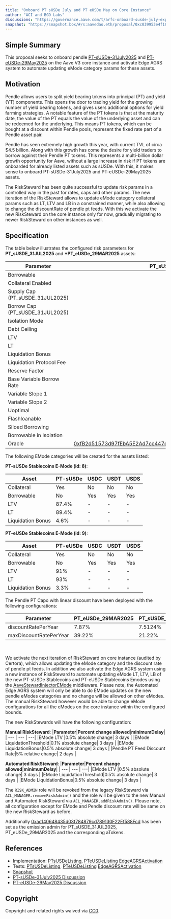 ```yaml
---
title: "Onboard PT sUSDe July and PT eUSDe May on Core Instance"
author: "ACI and BGD Labs"
discussions: "https://governance.aave.com/t/arfc-onboard-susde-july-expiry-pt-tokens-on-aave-v3-core-instance/21878"
snapshot: "https://snapshot.box/#/s:aavedao.eth/proposal/0xc039953e4f18804bb017876d27621da1ab3e4de53acd3b32d0f1fe94d4bbb6a0"
---
```


## Simple Summary

This proposal seeks to onboard pendle [PT-sUSDe-31July2025](https://etherscan.io/address/0x3b3fB9C57858EF816833dC91565EFcd85D96f634) and [PT-eUSDe-29May2025](https://etherscan.io/address/0x50D2C7992b802Eef16c04FeADAB310f31866a545) on the Aave V3 core instance and activate Edge AGRS system to automate updating eMode category params for these assets.

## Motivation

Pendle allows users to split yield bearing tokens into principal (PT) and yield (YT) components. This opens the door to trading yield for the growing number of yield bearing tokens, and gives users additional options for yield farming strategies. A notable feature of the PT tokens is that at the maturity date, the value of the PT equals the value of the underlying asset and can be redeemed for the underlying. This means PT tokens, which can be bought at a discount within Pendle pools, represent the fixed rate part of a Pendle asset pair.

Pendle has seen extremely high growth this year, with current TVL of circa $4.5 billion. Along with this growth has come the desire for yield traders to borrow against their Pendle PT tokens. This represents a multi-billion dollar growth opportunity for Aave, without a large increase in risk if PT tokens are onboarded for already listed assets such as sUSDe. With this, it makes sense to onboard PT-sUSDe-31July2025 and PT-eUSDe-29May2025 assets.

The RiskSteward has been quite successful to update risk params in a controlled way in the past for rates, caps and other params. The new iteration of the RiskSteward allows to update eMode category collateral params such as LT, LTV and LB in a constrained manner, while also allowing to change the discountRate of pendle pt feeds. With this we activate the new RiskSteward on the core instance only for now, gradually migrating to newer RiskSteward on other instances as well.

## Specification

The table below illustrates the configured risk parameters for **PT_sUSDE_31JUL2025** and **\*PT_eUSDe_29MAR2025** assets:

| Parameter                       |                                                                                                    PT_sUSDE_31JUL2025 |                                                                                                    PT_eUSDe_29MAR2025 |
| ------------------------------- | --------------------------------------------------------------------------------------------------------------------: | --------------------------------------------------------------------------------------------------------------------: |
| Borrowable                      |                                                                                                              DISABLED |                                                                                                              DISABLED |
| Collateral Enabled              |                                                                                                                  true |                                                                                                                  true |
| Supply Cap (PT_sUSDE_31JUL2025) |                                                                                                            85,000,000 |                                                                                                           150,000,000 |
| Borrow Cap (PT_sUSDE_31JUL2025) |                                                                                                                     1 |                                                                                                                     1 |
| Isolation Mode                  |                                                                                                                 false |                                                                                                                 false |
| Debt Ceiling                    |                                                                                                                 USD 0 |                                                                                                                 USD 0 |
| LTV                             |                                                                                                                0.05 % |                                                                                                                0.05 % |
| LT                              |                                                                                                                 0.1 % |                                                                                                                 0.1 % |
| Liquidation Bonus               |                                                                                                                 7.5 % |                                                                                                                 7.5 % |
| Liquidation Protocol Fee        |                                                                                                                  10 % |                                                                                                                  10 % |
| Reserve Factor                  |                                                                                                                  20 % |                                                                                                                  20 % |
| Base Variable Borrow Rate       |                                                                                                                   0 % |                                                                                                                   0 % |
| Variable Slope 1                |                                                                                                                   7 % |                                                                                                                   7 % |
| Variable Slope 2                |                                                                                                                 300 % |                                                                                                                 300 % |
| Uoptimal                        |                                                                                                                  45 % |                                                                                                                  45 % |
| Flashloanable                   |                                                                                                               ENABLED |                                                                                                               ENABLED |
| Siloed Borrowing                |                                                                                                              DISABLED |                                                                                                              DISABLED |
| Borrowable in Isolation         |                                                                                                              DISABLED |                                                                                                              DISABLED |
| Oracle                          | [0xfB2d51573d97fEbA5E2Ad7cc447e76CBad153878](https://etherscan.io/address/0xfB2d51573d97fEbA5E2Ad7cc447e76CBad153878) | [0x5292AB3292D076271f853Ed8e05e61cc02F0A2C6](https://etherscan.io/address/0x5292AB3292D076271f853Ed8e05e61cc02F0A2C6) |

The following EMode categories will be created for the assets listed:

**PT-sUSDe Stablecoins E-Mode (id: 8)**:

| Asset             | PT-sUSDe | USDC | USDT | USDS |
| ----------------- | -------- | ---- | ---- | ---- |
| Collateral        | Yes      | No   | No   | No   |
| Borrowable        | No       | Yes  | Yes  | Yes  |
| LTV               | 87.4%    | -    | -    | -    |
| LT                | 89.4%    | -    | -    | -    |
| Liquidation Bonus | 4.6%     | -    | -    | -    |

**PT-eUSDe Stablecoins E-Mode (id: 9)**:

| Asset             | PT-eUSDe | USDC | USDT | USDS |
| ----------------- | -------- | ---- | ---- | ---- |
| Collateral        | Yes      | No   | No   | No   |
| Borrowable        | No       | Yes  | Yes  | Yes  |
| LTV               | 91%      | -    | -    | -    |
| LT                | 93%      | -    | -    | -    |
| Liquidation Bonus | 3.3%     | -    | -    | -    |

The Pendle PT Capo with linear discount have been deployed with the following configurations:

| **Parameter**          | **PT_eUSDe_29MAR2025** | **PT_sUSDE_31JUL2025** |
| ---------------------- | ---------------------- | ---------------------- |
| discountRatePerYear    | 7.87%                  | 7.5124%                |
| maxDiscountRatePerYear | 39.22%                 | 21.22%                 |

<br/>

We activate the next iteration of RiskSteward on core instance (audited by Certora), which allows updating the eMode category and the discount rate of pendle pt feeds. In addition we also activate the Edge AGRS system using a new instance of RiskSteward to automate updating eMode LT, LTV, LB of the new PT-sUSDe Stablecoins and PT-eUSDe Stablecoins Emodes using the [AaveStewardInjectorEMode](https://etherscan.io/address/0x83ab600cE8a61b43e1757b89C0589928f765c1C4) middleware.
Please note, the Automated Edge AGRS system will only be able to do EMode updates on the new pendle eModes categories and no change will be allowed on other eModes. The manual RiskSteward however would be able to change eMode configurations for all the eModes on the core instance within the configured bounds.

The new RiskStewards will have the following configuration:

**Manual RiskSteward**:
|**Parameter**|**Percent change allowed**|**minimumDelay**|
| --- | --- | ---|
|EMode LTV |0.5% absolute change| 3 days |
|EMode LiquidationThreshold|0.1% absolute change| 3 days |
|EMode LiquidationBonus|0.5% absolute change| 3 days |
|Pendle PT Feed Discount Rate|5% relative change| 2 days |

**Automated RiskSteward**:
|**Parameter**|**Percent change allowed**|**minimumDelay**|
| --- | --- | ---|
|EMode LTV |0.5% absolute change| 3 days |
|EMode LiquidationThreshold|0.5% absolute change| 3 days |
|EMode LiquidationBonus|0.5% absolute change| 3 days |

The `RISK_ADMIN` role will be revoked from the legacy RiskSteward via `ACL_MANAGER.removeRiskAdmin()` and the role will be given to the new Manual and Automated RiskSteward via `ACL_MANAGER.addRiskAdmin()`. Please note, all configuration except for EMode and Pendle discount rate will be same on the new RiskSteward as before.

Additionally [0xac140648435d03f784879cd789130F22Ef588Fcd](https://etherscan.io/address/0xac140648435d03f784879cd789130F22Ef588Fcd) has been set as the emission admin for PT_sUSDE_31JUL2025, PT_eUSDe_29MAR2025 and the corresponding aTokens.

## References

- Implementation: [PTsUSDeListing](https://github.com/bgd-labs/aave-proposals-v3/blob/71709527b4bba6e3ba44e7d0d1f4949c03de8b9d/src/20250423_AaveV3Ethereum_OnboardPTSUSDeJulyAndPTEUSDeMayOnCoreInstance/AaveV3Ethereum_OnboardPTSUSDeJulyOnCoreInstance_20250423.sol), [PTeUSDeListing](https://github.com/bgd-labs/aave-proposals-v3/blob/71709527b4bba6e3ba44e7d0d1f4949c03de8b9d/src/20250423_AaveV3Ethereum_OnboardPTSUSDeJulyAndPTEUSDeMayOnCoreInstance/AaveV3Ethereum_OnboardPTEUSDeMayOnCoreInstance_20250423.sol)
  [EdgeAGRSActivation](https://github.com/bgd-labs/aave-proposals-v3/blob/71709527b4bba6e3ba44e7d0d1f4949c03de8b9d/src/20250423_AaveV3Ethereum_OnboardPTSUSDeJulyAndPTEUSDeMayOnCoreInstance/AaveV3Ethereum_ActivateAGRS_20250423.sol)
- Tests: [PTsUSDeListing](https://github.com/bgd-labs/aave-proposals-v3/blob/71709527b4bba6e3ba44e7d0d1f4949c03de8b9d/src/20250423_AaveV3Ethereum_OnboardPTSUSDeJulyAndPTEUSDeMayOnCoreInstance/AaveV3Ethereum_OnboardPTSUSDeJulyOnCoreInstance_20250423.t.sol), [PTeUSDeListing](https://github.com/bgd-labs/aave-proposals-v3/blob/71709527b4bba6e3ba44e7d0d1f4949c03de8b9d/src/20250423_AaveV3Ethereum_OnboardPTSUSDeJulyAndPTEUSDeMayOnCoreInstance/AaveV3Ethereum_OnboardPTEUSDeMayOnCoreInstance_20250423.t.sol)
  [EdgeAGRSActivation](https://github.com/bgd-labs/aave-proposals-v3/blob/71709527b4bba6e3ba44e7d0d1f4949c03de8b9d/src/20250423_AaveV3Ethereum_OnboardPTSUSDeJulyAndPTEUSDeMayOnCoreInstance/AaveV3Ethereum_ActivateAGRS_20250423.t.sol)
- [Snapshot](https://snapshot.box/#/s:aavedao.eth/proposal/0xc039953e4f18804bb017876d27621da1ab3e4de53acd3b32d0f1fe94d4bbb6a0)
- [PT-sUSDe-31July2025 Discussion](https://governance.aave.com/t/arfc-onboard-susde-july-expiry-pt-tokens-on-aave-v3-core-instance/21878)
- [PT-eUSDe-29May2025 Discussion](https://governance.aave.com/t/arfc-onboard-eusde-pt-tokens-to-aave-v3-core-instance/21767)

## Copyright

Copyright and related rights waived via [CC0](https://creativecommons.org/publicdomain/zero/1.0/).
